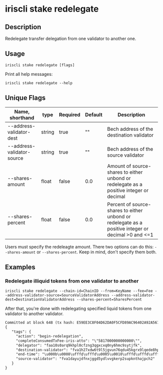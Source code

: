 # iriscli stake redelegate

## Description

Redelegate transfer delegation from one validator to another one.

## Usage

```
iriscli stake redelegate [flags]
```

Print all help messages:

```shell
iriscli stake redelegate --help
```

## Unique Flags

| Name, shorthand            | type   | Required | Default  | Description                                                         |
| -------------------------- | -----  | -------- | -------- | ------------------------------------------------------------------- |
| --address-validator-dest   | string | true     | ""       | Bech address of the destination validator |
| --address-validator-source | string | true     | ""       | Bech address of the source validator |
| --shares-amount            | float  | false    | 0.0      | Amount of source-shares to either unbond or redelegate as a positive integer or decimal |
| --shares-percent           | float  | false    | 0.0      | Percent of source-shares to either unbond or redelegate as a positive integer or decimal >0 and <=1 |

Users must specify the redeleagte amount. There two options can do this: `--shares-amount` or `--shares-percent`. Keep in mind, don't specify them both.

## Examples

### Redelegate illiquid tokens from one validator to another

```shell
iriscli stake redelegate --chain-id=ChainID --from=KeyName --fee=Fee --address-validator-source=SourceValidatorAddress --address-validator-dest=DestinationValidatorAddress --shares-percent=SharesPercent
```

After that, you're done with redelegating specified liquid tokens from one validator to another validator.

```txt
Committed at block 648 (tx hash: E59EE3C8F04D62DA0F5CFD89AC96402A92A56728692AEA47E8A126CDDA58E44B, response: {Code:0 Data:[11 8 185 204 185 223 5 16 247 169 147 42] Log:Msg 0:  Info: GasWanted:200000 GasUsed:29085 Tags:[{Key:[97 99 116 105 111 110] Value:[98 101 103 105 110 45 114 101 100 101 108 101 103 97 116 105 111 110] XXX_NoUnkeyedLiteral:{} XXX_unrecognized:[] XXX_sizecache:0} {Key:[100 101 108 101 103 97 116 111 114] Value:[102 97 97 49 48 115 48 97 114 113 57 107 104 112 108 48 99 102 122 110 103 51 113 103 120 99 120 113 48 110 121 54 104 109 99 57 115 121 116 106 102 107] XXX_NoUnkeyedLiteral:{} XXX_unrecognized:[] XXX_sizecache:0} {Key:[115 111 117 114 99 101 45 118 97 108 105 100 97 116 111 114] Value:[102 118 97 49 100 97 121 117 106 100 102 110 120 106 103 103 100 53 121 100 108 118 118 103 107 101 114 112 50 115 117 112 107 110 116 104 97 106 112 99 104 50] XXX_NoUnkeyedLiteral:{} XXX_unrecognized:[] XXX_sizecache:0} {Key:[100 101 115 116 105 110 97 116 105 111 110 45 118 97 108 105 100 97 116 111 114] Value:[102 118 97 49 104 50 55 120 100 119 54 116 57 108 53 106 103 118 117 110 55 54 113 100 117 52 53 107 103 114 120 57 108 113 101 100 101 56 104 112 99 100] XXX_NoUnkeyedLiteral:{} XXX_unrecognized:[] XXX_sizecache:0} {Key:[101 110 100 45 116 105 109 101] Value:[11 8 185 204 185 223 5 16 247 169 147 42] XXX_NoUnkeyedLiteral:{} XXX_unrecognized:[] XXX_sizecache:0} {Key:[99 111 109 112 108 101 116 101 67 111 110 115 117 109 101 100 84 120 70 101 101 45 105 114 105 115 45 97 116 116 111] Value:[34 53 56 49 55 48 48 48 48 48 48 48 48 48 48 48 48 34] XXX_NoUnkeyedLiteral:{} XXX_unrecognized:[] XXX_sizecache:0}] Codespace: XXX_NoUnkeyedLiteral:{} XXX_unrecognized:[] XXX_sizecache:0})
{
   "tags": {
     "action": "begin-redelegation",
     "completeConsumedTxFee-iris-atto": "\"5817000000000000\"",
     "delegator": "faa10s0arq9khpl0cfzng3qgxcxq0ny6hmc9sytjfk",
     "destination-validator": "fva1h27xdw6t9l5jgvun76qdu45kgrx9lqede8hpcd",
     "end-time": "\u000b\u0008\ufffd̹\ufffd\u0005\u0010\ufffd\ufffd\ufffd*",
     "source-validator": "fva1dayujdfnxjggd5ydlvvgkerp2supknthajpch2"
   }
}
```

